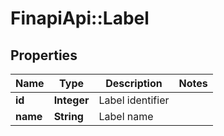 # FinapiApi::Label

## Properties
Name | Type | Description | Notes
------------ | ------------- | ------------- | -------------
**id** | **Integer** | Label identifier | 
**name** | **String** | Label name | 


